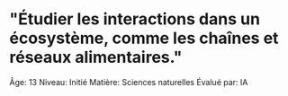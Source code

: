 # "Étudier les interactions dans un écosystème, comme les chaînes et réseaux alimentaires."

Âge: 13
Niveau: Initié
Matière: Sciences naturelles
Évalué par: IA